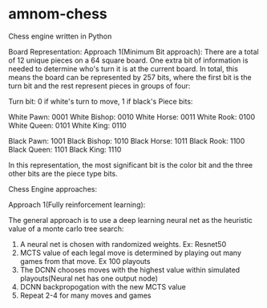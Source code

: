 # amnom-chess
Chess engine written in Python

Board Representation:
Approach 1(Minimum Bit approach):
There are a total of 12 unique pieces on a 64 square board. One extra bit of information is needed to determine who's turn it is at the current board. In total, this means the board can be represented by 257 bits, where the first bit is the turn bit and the rest represent pieces in groups of four:

Turn bit: 0 if white's turn to move, 1 if black's
Piece bits:

White Pawn: 0001
White Bishop: 0010
White Horse: 0011
White Rook: 0100
White Queen: 0101
White King: 0110

Black Pawn: 1001
Black Bishop: 1010
Black Horse: 1011
Black Rook: 1100
Black Queen: 1101
Black King: 1110

In this representation, the most significant bit is the color bit and the three other bits are the piece type bits.


Chess Engine approaches:

Approach 1(Fully reinforcement learning):

The general approach is to use a deep learning neural net as the heuristic value of a monte carlo tree search:
1. A neural net is chosen with randomized weights. Ex: Resnet50
2. MCTS value of each legal move is determined by playing out many games from that move. Ex 100 playouts
3. The DCNN chooses moves with the highest value within simulated playouts(Neural net has one output node)
4. DCNN backpropogation with the new MCTS value
5. Repeat 2-4 for many moves and games

